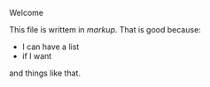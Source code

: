 Welcome

This file is writtem in _markup_. That is good because:

 * I can have a list
 * if I want
 
and things like that. 
